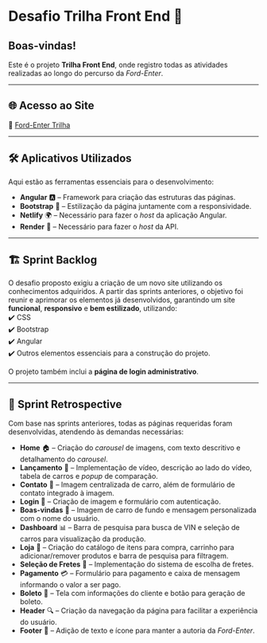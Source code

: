 # Desafio Trilha Front End 🚀

## Boas-vindas!

Este é o projeto **Trilha Front End**, onde registro todas as atividades realizadas ao longo do percurso da _Ford-Enter_.

---

## 🌐 Acesso ao Site

🔗 [Ford-Enter Trilha](https://ford-enter-trilha.netlify.app/home)

---

## 🛠 Aplicativos Utilizados

Aqui estão as ferramentas essenciais para o desenvolvimento:

- **Angular** 🅰️ – Framework para criação das estruturas das páginas.
- **Bootstrap** 🎨 – Estilização da página juntamente com a responsividade.
- **Netlify** 🌍 – Necessário para fazer o _host_ da aplicação Angular.
- **Render** 🔗 – Necessário para fazer o _host_ da API.

---

## 🏗 Sprint Backlog

O desafio proposto exigiu a criação de um novo site utilizando os conhecimentos adquiridos. A partir das sprints anteriores, o objetivo foi reunir e aprimorar os elementos já desenvolvidos, garantindo um site **funcional**, **responsivo** e **bem estilizado**, utilizando:  
✔️ CSS  
✔️ Bootstrap  
✔️ Angular  
✔️ Outros elementos essenciais para a construção do projeto.

O projeto também inclui a **página de login administrativo**.

---

## 🔄 Sprint Retrospective

Com base nas sprints anteriores, todas as páginas requeridas foram desenvolvidas, atendendo às demandas necessárias:

- **Home** 🏠 – Criação do _carousel_ de imagens, com texto descritivo e detalhamento do _carousel_.
- **Lançamento** 🚗 – Implementação de vídeo, descrição ao lado do vídeo, tabela de carros e _popup_ de comparação.
- **Contato** 📩 – Imagem centralizada de carro, além de formulário de contato integrado à imagem.
- **Login** 🔑 – Criação de imagem e formulário com autenticação.
- **Boas-vindas** 🎉 – Imagem de carro de fundo e mensagem personalizada com o nome do usuário.
- **Dashboard** 📊 – Barra de pesquisa para busca de VIN e seleção de carros para visualização da produção.
- **Loja** 🛒 – Criação do catálogo de itens para compra, carrinho para adicionar/remover produtos e barra de pesquisa para filtragem.
- **Seleção de Fretes** 🚚 – Implementação do sistema de escolha de fretes.
- **Pagamento** 💳 – Formulário para pagamento e caixa de mensagem informando o valor a ser pago.
- **Boleto** 🏦 – Tela com informações do cliente e botão para geração de boleto.
- **Header** 🔍 – Criação da navegação da página para facilitar a experiência do usuário.
- **Footer** 🏁 – Adição de texto e ícone para manter a autoria da _Ford-Enter_.
